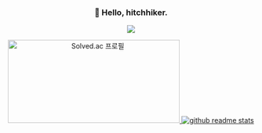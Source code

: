 <p>
  <h3 align="center">👋 Hello, hitchhiker.</h3>
  <div align="center">
    <a href="https://github.com/antonkomarev/github-profile-views-counter">
      <img src="https://komarev.com/ghpvc/?username=tkddn204e&style=flat-square" />
    </a>
  </div>
</p>
<p>
  <div align="center">
    <a href="https://solved.ac/tkddn204">
      <img width=350 height=170 src="http://mazassumnida.wtf/api/v2/generate_badge?boj=tkddn204" alt="Solved.ac 프로필" />
    </a>
    <a href="https://github.com/tkddn204/github-readme-stats">
      <img src="https://github-readme-stats.vercel.app/api/top-langs/?username=tkddn204&layout=compact" alt="github readme stats" />
    </a>
  </div>
</p>
